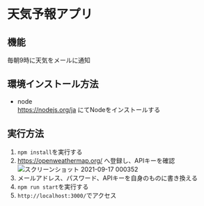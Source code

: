 # 天気予報アプリ

## 機能 
毎朝9時に天気をメールに通知  

## 環境インストール方法  
- node  
https://nodejs.org/ja にてNodeをインストールする  

## 実行方法  
1. `npm install`を実行する    
2. https://openweathermap.org/ へ登録し、APIキーを確認
![スクリーンショット 2021-09-17 000352](https://user-images.githubusercontent.com/44935028/133636740-59604f5a-4a03-4e6f-a370-f5c2fc78b792.png)  
3. メールアドレス、パスワード、APIキーを自身のものに書き換える  
4. `npm run start`を実行する  
5. `http://localhost:3000/`でアクセス  

